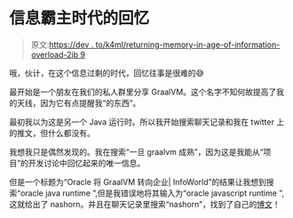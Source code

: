 # 信息霸主时代的回忆

> 原文:[https://dev . to/k4ml/returning-memory-in-age-of-information-overload-2ib 9](https://dev.to/k4ml/recalling-memory-in-the-age-of-information-overload-2ib9)

哦，伙计，在这个信息过剩的时代，回忆往事是很难的😅

最开始是一个朋友在我们的私人群里分享 GraalVM。这个名字不知何故提高了我的天线，因为它有点提醒我“的东西”。

最初我以为这是另一个 Java 运行时。所以我开始搜索聊天记录和我在 twitter 上的推文，但什么都没有。

我想我只是偶然发现的。我在搜索“一旦 graalvm 成熟”，因为这是我能从“项目”的开发讨论中回忆起来的唯一信息。

但是一个标题为“Oracle 将 GraalVM 转向企业| InfoWorld”的结果让我想到搜索“oracle java runtime ”,但是我错误地将其输入为“oracle javascript runtime ”,这就给出了 nashorn。并且在聊天记录里搜索“nashorn”，找到了自己的[博文](https://dev.to/k4ml/nashorn-javascript-engine-3ja7)！